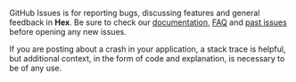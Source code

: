 GitHub Issues is for reporting bugs, discussing features and general feedback in **Hex**. Be sure to check our [documentation](http://cocoadocs.org/docsets/Hex), [FAQ](https://github.com/3lvis/Hex/wiki/FAQ) and [past issues](https://github.com/3lvis/Hex/issues?state=closed) before opening any new issues.

If you are posting about a crash in your application, a stack trace is helpful, but additional context, in the form of code and explanation, is necessary to be of any use.
